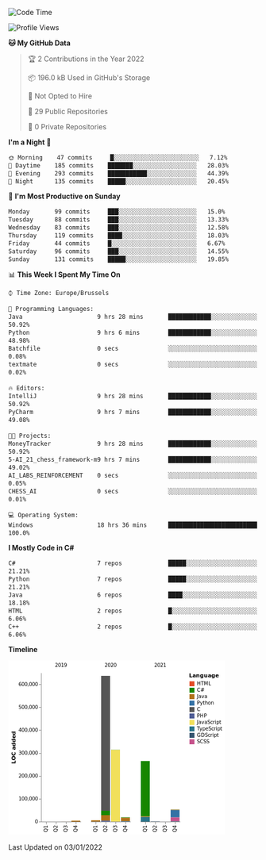 <!--START_SECTION:waka-->
![Code Time](http://img.shields.io/badge/Code%20Time-109%20hrs%2012%20mins-blue)

![Profile Views](http://img.shields.io/badge/Profile%20Views-0-blue)

**🐱 My GitHub Data** 

> 🏆 2 Contributions in the Year 2022
 > 
> 📦 196.0 kB Used in GitHub's Storage 
 > 
> 🚫 Not Opted to Hire
 > 
> 📜 29 Public Repositories 
 > 
> 🔑 0 Private Repositories  
 > 
**I'm a Night 🦉** 

```text
🌞 Morning    47 commits     █░░░░░░░░░░░░░░░░░░░░░░░░   7.12% 
🌆 Daytime    185 commits    ███████░░░░░░░░░░░░░░░░░░   28.03% 
🌃 Evening    293 commits    ███████████░░░░░░░░░░░░░░   44.39% 
🌙 Night      135 commits    █████░░░░░░░░░░░░░░░░░░░░   20.45%

```
📅 **I'm Most Productive on Sunday** 

```text
Monday       99 commits     ███░░░░░░░░░░░░░░░░░░░░░░   15.0% 
Tuesday      88 commits     ███░░░░░░░░░░░░░░░░░░░░░░   13.33% 
Wednesday    83 commits     ███░░░░░░░░░░░░░░░░░░░░░░   12.58% 
Thursday     119 commits    ████░░░░░░░░░░░░░░░░░░░░░   18.03% 
Friday       44 commits     █░░░░░░░░░░░░░░░░░░░░░░░░   6.67% 
Saturday     96 commits     ███░░░░░░░░░░░░░░░░░░░░░░   14.55% 
Sunday       131 commits    █████░░░░░░░░░░░░░░░░░░░░   19.85%

```


📊 **This Week I Spent My Time On** 

```text
⌚︎ Time Zone: Europe/Brussels

💬 Programming Languages: 
Java                     9 hrs 28 mins       ████████████░░░░░░░░░░░░░   50.92% 
Python                   9 hrs 6 mins        ████████████░░░░░░░░░░░░░   48.98% 
Batchfile                0 secs              ░░░░░░░░░░░░░░░░░░░░░░░░░   0.08% 
textmate                 0 secs              ░░░░░░░░░░░░░░░░░░░░░░░░░   0.02%

🔥 Editors: 
IntelliJ                 9 hrs 28 mins       ████████████░░░░░░░░░░░░░   50.92% 
PyCharm                  9 hrs 7 mins        ████████████░░░░░░░░░░░░░   49.08%

🐱‍💻 Projects: 
MoneyTracker             9 hrs 28 mins       ████████████░░░░░░░░░░░░░   50.92% 
5-AI_21_chess_framework-m9 hrs 7 mins        ████████████░░░░░░░░░░░░░   49.02% 
AI_LABS_REINFORCEMENT    0 secs              ░░░░░░░░░░░░░░░░░░░░░░░░░   0.05% 
CHESS_AI                 0 secs              ░░░░░░░░░░░░░░░░░░░░░░░░░   0.01%

💻 Operating System: 
Windows                  18 hrs 36 mins      █████████████████████████   100.0%

```

**I Mostly Code in C#** 

```text
C#                       7 repos             █████░░░░░░░░░░░░░░░░░░░░   21.21% 
Python                   7 repos             █████░░░░░░░░░░░░░░░░░░░░   21.21% 
Java                     6 repos             ████░░░░░░░░░░░░░░░░░░░░░   18.18% 
HTML                     2 repos             █░░░░░░░░░░░░░░░░░░░░░░░░   6.06% 
C++                      2 repos             █░░░░░░░░░░░░░░░░░░░░░░░░   6.06%

```


**Timeline**

![Chart not found](https://raw.githubusercontent.com/Arafa42/Arafa42/main/charts/bar_graph.png) 


 Last Updated on 03/01/2022
<!--END_SECTION:waka-->


<!-- 
[![Hits](https://hits.seeyoufarm.com/api/count/incr/badge.svg?url=https%3A%2F%2Fgithub.com%2FArafa42&count_bg=%23455AF3&title_bg=%23262D3B&icon=github.svg&icon_color=%23588EF7&title=visitors&edge_flat=false)](https://hits.seeyoufarm.com)
 -->
